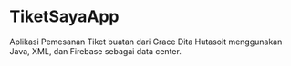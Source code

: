 # TiketSayaApp
Aplikasi Pemesanan Tiket buatan dari Grace Dita Hutasoit menggunakan Java, XML, dan Firebase sebagai data center.
